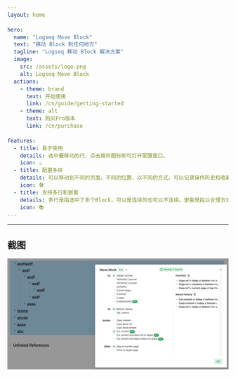 ```yaml
---
layout: home

hero:
  name: "Logseq Move Block"
  text: "移动 Block 到任何地方"
  tagline: "Logseq 移动 Block 解决方案"
  image:
    src: /assets/logo.png
    alt: Logseq Move Block
  actions:
    - theme: brand
      text: 开始使用
      link: /cn/guide/getting-started
    - theme: alt
      text: 购买Pro版本
      link: /cn/purchase

features:
  - title: 易于使用
    details: 选中要移动的行，点击插件图标即可打开配置窗口。
    icon: ☕️
  - title: 配置多样
    details: 可以移动到不同的页面，不同的位置，以不同的方式。可以记录操作历史和收藏常用操作。
    icon: 🛠️
  - title: 支持多行和嵌套
    details: 多行是指选中了多个Block，可以是连续的也可以不连续。嵌套是指以合理方式组织好的Block树。
    icon: 📚
---
```


<hr />

## 截图

![](/assets/screenshot.png)